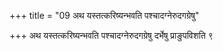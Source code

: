 +++
title = "09 अथ यस्तत्करिष्यन्भवति पश्चादग्नेरुदगग्रेषु"

+++
अथ यस्तत्करिष्यन्भवति पश्चादग्नेरुदगग्रेषु दर्भेषु प्राङुपविशति ९